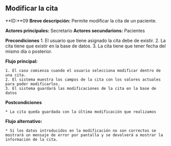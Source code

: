 ## Modificar la cita

**ID:**09
**Breve descripción:** Permite modificar la cita de un paciente.

**Actores principales:** Secretario
**Actores secundarions:** Pacientes

**Precondiciones**
    1. El usuario que tiene asignado la cita debe de existir.
    2. La cita tiene que existir en la base de datos.
    3. La cita tiene que tener fecha del mismo día o posterior.

**Flujo principal:**
    
    1. El caso comienza cuando el usuario selecciona modificar dentro de una cita.
    2. El sistema muestra los campos de la cita con los valores actuales para poder modificarlos.
    3. El sistema guardará las modificaciones de la cita en la base de datos

**Postcondiciones**

    * La cita queda guardada con la última modificación que realizamos

**Flujo alternativo:**

    * Si los datos introducidos en la modificación no son correctos se mostrará un mensaje de error por pantalla y se devolverá a mostrar la información de la cita.



